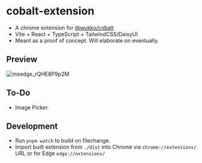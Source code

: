 # cobalt-extension

- A chrome extension for [@wukko/cobalt](https://github.com/wukko/cobalt)
- Vite + React + TypeScript + TailwindCSS/DaisyUI
- Meant as a proof of concept. Will elaborate on eventually.

## Preview

![msedge_rQHE8P9p2M](https://user-images.githubusercontent.com/78003700/228158721-748d145c-720a-400a-b1cd-beb5071f7338.gif)

## To-Do

- Image Picker.

## Development

- Run `pnpm watch` to build on filechange.
- Import built extension from `./dist` into Chrome via `chrome://extensions/` URL or for Edge `edge://extensions/`

